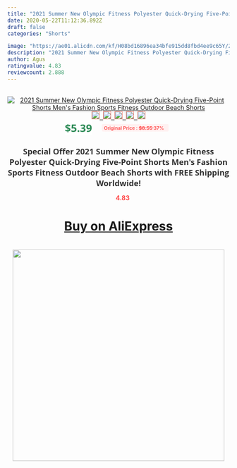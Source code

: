```yaml
---
title: "2021 Summer New Olympic Fitness Polyester Quick-Drying Five-Point Shorts Men's Fashion Sports Fitness Outdoor Beach Shorts"
date: 2020-05-22T11:12:36.892Z
draft: false
categories: "Shorts"

image: "https://ae01.alicdn.com/kf/H08bd16896ea34bfe915dd8fbd4ee9c65Y/2021-Summer-New-Olympic-Fitness-Polyester-Quick-Drying-Five-Point-Shorts-Men-s-Fashion-Sports-Fitness.jpg"
description: "2021 Summer New Olympic Fitness Polyester Quick-Drying Five-Point Shorts Men's Fashion Sports Fitness Outdoor Beach Shorts"
author: Agus
ratingvalue: 4.83
reviewcount: 2.888
---
```

<br>
<div style="text-align: center;">
<a href="https://s.click.aliexpress.com/e/_AVB4YN" target="_blank" rel="nofollow noopener noreferrer"><img alt="2021 Summer New Olympic Fitness Polyester Quick-Drying Five-Point Shorts Men's Fashion Sports Fitness Outdoor Beach Shorts" class="magnifier-image" src="https://ae01.alicdn.com/kf/H08bd16896ea34bfe915dd8fbd4ee9c65Y/2021-Summer-New-Olympic-Fitness-Polyester-Quick-Drying-Five-Point-Shorts-Men-s-Fashion-Sports-Fitness.jpg_640x640.jpg">
<br>
<img style="border:1px solid salmon" src="https://ae01.alicdn.com/kf/H08bd16896ea34bfe915dd8fbd4ee9c65Y/2021-Summer-New-Olympic-Fitness-Polyester-Quick-Drying-Five-Point-Shorts-Men-s-Fashion-Sports-Fitness.jpg_120x120.jpg">&nbsp;&nbsp;<img style="border:1px solid salmon" src="https://ae01.alicdn.com/kf/Hda76a7b071224326951ef1e058048681I/2021-Summer-New-Olympic-Fitness-Polyester-Quick-Drying-Five-Point-Shorts-Men-s-Fashion-Sports-Fitness.jpg_120x120.jpg">&nbsp;&nbsp;<img style="border:1px solid salmon" src="https://ae01.alicdn.com/kf/Hd4353ec554764750b9c1ff55df04c274L/2021-Summer-New-Olympic-Fitness-Polyester-Quick-Drying-Five-Point-Shorts-Men-s-Fashion-Sports-Fitness.jpg_120x120.jpg">&nbsp;&nbsp;<img style="border:1px solid salmon" src="https://ae01.alicdn.com/kf/H899a301645fe4b49a7d54e4aff9542230/2021-Summer-New-Olympic-Fitness-Polyester-Quick-Drying-Five-Point-Shorts-Men-s-Fashion-Sports-Fitness.jpg_120x120.jpg">&nbsp;&nbsp;<img style="border:1px solid salmon" src="https://ae01.alicdn.com/kf/H89e67d62ea914a618c1c77f26f59a5bby/2021-Summer-New-Olympic-Fitness-Polyester-Quick-Drying-Five-Point-Shorts-Men-s-Fashion-Sports-Fitness.jpg_120x120.jpg"></a></div><br0>
<div style="text-align: center;"><span style="background-color: white; border: 0px; box-sizing: border-box; color: seagreen; display: inline-block; font-family: &quot;open sans&quot; , &quot;arial&quot; , &quot;helvetica&quot; , sans-serif , &quot;heiti&quot;; font-size: 24px; font-stretch: inherit; font-weight: 700; line-height: inherit; margin: 0px 10px 0px 0px; padding: 0px; vertical-align: middle;">$5.39 </span>
<span style="background: rgb(255 , 241 , 241); border-radius: 3px; border: 0px; box-sizing: border-box; color: #ff4747; display: inline-block; font-family: inherit; font-size: 12px; font-stretch: inherit; font-style: inherit; font-variant: inherit; font-weight: 600; line-height: inherit; margin: 0px; padding: 2px 5px; transform: scale(0.9); vertical-align: middle;">Original Price : <b style="text-decoration: line-through;">$8.55 </b> 37%&nbsp;&nbsp;</span></div>
<h1 style="color: #333333; display: inline-block; font-family: &quot;open sans&quot; , &quot;arial&quot; , &quot;helvetica&quot; , sans-serif , &quot;heiti&quot;; font-size: 18px; font-stretch: inherit; font-weight: 700; text-align: center;">Special Offer 2021 Summer New Olympic Fitness Polyester Quick-Drying Five-Point Shorts Men's Fashion Sports Fitness Outdoor Beach Shorts with FREE Shipping Worldwide!</h1>
<div style="color: #ff4747; text-align: center;">
<img src="https://4.bp.blogspot.com/-M0ZcTcb-5uY/XleCXlxnR4I/AAAAAAAAAEc/OrjgMkXV1oMQFaCRZj5HQwOCBcu3w1FegCPcBGAYYCw/s1600/star.png" style="height: 15px;">&nbsp;<b>4.83</b></div>
<div class="button_cont" align="center"><a class="buynow_a" href="https://s.click.aliexpress.com/e/_AVB4YN" target="_blank" rel="nofollow noopener noreferrer"><H1>Buy on AliExpress</H1></a></div><br>
<div class="separator" style="clear: both; text-align: center;">
<img src="https://lh3.googleusercontent.com/-pTy5HemUv9M/XlePHvY0dAI/AAAAAAAAAE4/0nX5iRUoIWY8eMW9Dpxeirr157OZliDIgCLcBGAsYHQ/s1600/badge.gif" width="480">
</div>
